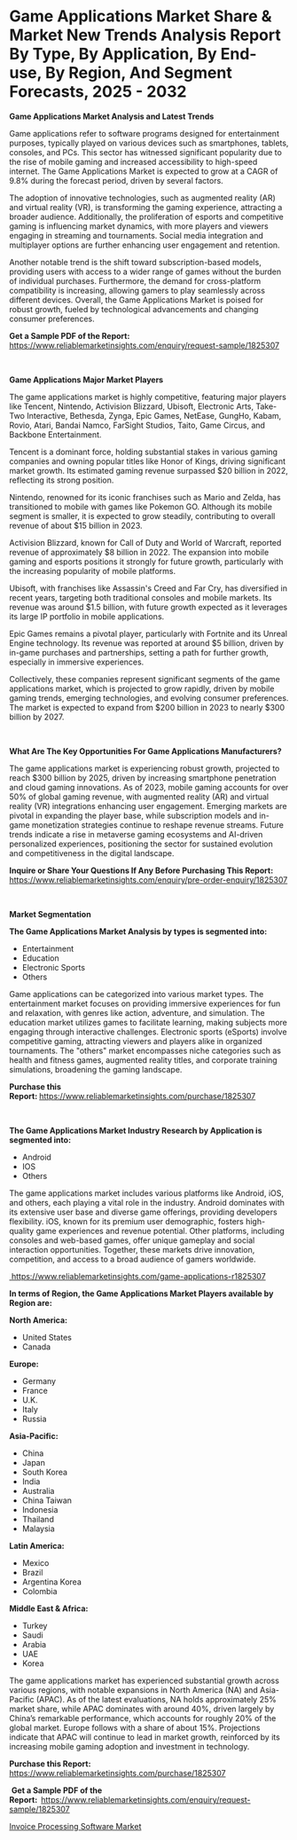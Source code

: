 <p><h1>Game Applications Market Share & Market New Trends Analysis Report By Type, By Application, By End-use, By Region, And Segment Forecasts, 2025 - 2032</h1></p><p><strong>Game Applications Market Analysis and Latest Trends</strong></p>
<p><p>Game applications refer to software programs designed for entertainment purposes, typically played on various devices such as smartphones, tablets, consoles, and PCs. This sector has witnessed significant popularity due to the rise of mobile gaming and increased accessibility to high-speed internet. The Game Applications Market is expected to grow at a CAGR of 9.8% during the forecast period, driven by several factors.</p><p>The adoption of innovative technologies, such as augmented reality (AR) and virtual reality (VR), is transforming the gaming experience, attracting a broader audience. Additionally, the proliferation of esports and competitive gaming is influencing market dynamics, with more players and viewers engaging in streaming and tournaments. Social media integration and multiplayer options are further enhancing user engagement and retention.</p><p>Another notable trend is the shift toward subscription-based models, providing users with access to a wider range of games without the burden of individual purchases. Furthermore, the demand for cross-platform compatibility is increasing, allowing gamers to play seamlessly across different devices. Overall, the Game Applications Market is poised for robust growth, fueled by technological advancements and changing consumer preferences.</p></p>
<p><strong>Get a Sample PDF of the Report:&nbsp;</strong> <a href="https://www.reliablemarketinsights.com/enquiry/request-sample/1825307?utm_campaign=2943&utm_medium=2&utm_source=Github&utm_content=ia&utm_term=09032025&utm_id=game-applications">https://www.reliablemarketinsights.com/enquiry/request-sample/1825307</a></p>
<p>&nbsp;</p>
<p><strong>Game Applications Major Market Players</strong></p>
<p><p>The game applications market is highly competitive, featuring major players like Tencent, Nintendo, Activision Blizzard, Ubisoft, Electronic Arts, Take-Two Interactive, Bethesda, Zynga, Epic Games, NetEase, GungHo, Kabam, Rovio, Atari, Bandai Namco, FarSight Studios, Taito, Game Circus, and Backbone Entertainment. </p><p>Tencent is a dominant force, holding substantial stakes in various gaming companies and owning popular titles like Honor of Kings, driving significant market growth. Its estimated gaming revenue surpassed $20 billion in 2022, reflecting its strong position.</p><p>Nintendo, renowned for its iconic franchises such as Mario and Zelda, has transitioned to mobile with games like Pokemon GO. Although its mobile segment is smaller, it is expected to grow steadily, contributing to overall revenue of about $15 billion in 2023.</p><p>Activision Blizzard, known for Call of Duty and World of Warcraft, reported revenue of approximately $8 billion in 2022. The expansion into mobile gaming and esports positions it strongly for future growth, particularly with the increasing popularity of mobile platforms.</p><p>Ubisoft, with franchises like Assassin's Creed and Far Cry, has diversified in recent years, targeting both traditional consoles and mobile markets. Its revenue was around $1.5 billion, with future growth expected as it leverages its large IP portfolio in mobile applications.</p><p>Epic Games remains a pivotal player, particularly with Fortnite and its Unreal Engine technology. Its revenue was reported at around $5 billion, driven by in-game purchases and partnerships, setting a path for further growth, especially in immersive experiences.</p><p>Collectively, these companies represent significant segments of the game applications market, which is projected to grow rapidly, driven by mobile gaming trends, emerging technologies, and evolving consumer preferences. The market is expected to expand from $200 billion in 2023 to nearly $300 billion by 2027.</p></p>
<p>&nbsp;</p>
<p><strong>What Are The Key Opportunities For Game Applications Manufacturers?</strong></p>
<p><p>The game applications market is experiencing robust growth, projected to reach $300 billion by 2025, driven by increasing smartphone penetration and cloud gaming innovations. As of 2023, mobile gaming accounts for over 50% of global gaming revenue, with augmented reality (AR) and virtual reality (VR) integrations enhancing user engagement. Emerging markets are pivotal in expanding the player base, while subscription models and in-game monetization strategies continue to reshape revenue streams. Future trends indicate a rise in metaverse gaming ecosystems and AI-driven personalized experiences, positioning the sector for sustained evolution and competitiveness in the digital landscape.</p></p>
<p><strong>Inquire or Share Your Questions If Any Before Purchasing This Report:</strong> <a href="https://www.reliablemarketinsights.com/enquiry/pre-order-enquiry/1825307?utm_campaign=2943&utm_medium=2&utm_source=Github&utm_content=ia&utm_term=09032025&utm_id=game-applications">https://www.reliablemarketinsights.com/enquiry/pre-order-enquiry/1825307</a></p>
<p>&nbsp;</p>
<p><strong>Market Segmentation</strong></p>
<p><strong>The Game Applications Market Analysis by types is segmented into:</strong></p>
<p><ul><li>Entertainment</li><li>Education</li><li>Electronic Sports</li><li>Others</li></ul></p>
<p><p>Game applications can be categorized into various market types. The entertainment market focuses on providing immersive experiences for fun and relaxation, with genres like action, adventure, and simulation. The education market utilizes games to facilitate learning, making subjects more engaging through interactive challenges. Electronic sports (eSports) involve competitive gaming, attracting viewers and players alike in organized tournaments. The "others" market encompasses niche categories such as health and fitness games, augmented reality titles, and corporate training simulations, broadening the gaming landscape.</p></p>
<p><strong>Purchase this Report:&nbsp;</strong><a href="https://www.reliablemarketinsights.com/purchase/1825307?utm_campaign=2943&utm_medium=2&utm_source=Github&utm_content=ia&utm_term=09032025&utm_id=game-applications">https://www.reliablemarketinsights.com/purchase/1825307</a></p>
<p>&nbsp;</p>
<p><strong>The Game Applications Market Industry Research by Application is segmented into:</strong></p>
<p><ul><li>Android</li><li>IOS</li><li>Others</li></ul></p>
<p><p>The game applications market includes various platforms like Android, iOS, and others, each playing a vital role in the industry. Android dominates with its extensive user base and diverse game offerings, providing developers flexibility. iOS, known for its premium user demographic, fosters high-quality game experiences and revenue potential. Other platforms, including consoles and web-based games, offer unique gameplay and social interaction opportunities. Together, these markets drive innovation, competition, and access to a broad audience of gamers worldwide.</p></p>
<p><a href="https://www.reliablemarketinsights.com/game-applications-r1825307?utm_campaign=2943&utm_medium=2&utm_source=Github&utm_content=ia&utm_term=09032025&utm_id=game-applications">&nbsp;https://www.reliablemarketinsights.com/game-applications-r1825307</a></p>
<p><strong>In terms of Region, the Game Applications Market Players available by Region are:</strong></p>
<p>
    <p> <strong> North America: </strong>
        <ul>
            <li>United States</li>
            <li>Canada</li>
        </ul>
        </p> 
    <p> <strong> Europe: </strong>
        <ul>
            <li>Germany</li>
            <li>France</li>
            <li>U.K.</li>
            <li>Italy</li>
            <li>Russia</li>
        </ul>
        </p> 
    <p> <strong> Asia-Pacific: </strong>
        <ul>
            <li>China</li>
            <li>Japan</li>
            <li>South Korea</li>
            <li>India</li>
            <li>Australia</li>
            <li>China Taiwan</li>
            <li>Indonesia</li>
            <li>Thailand</li>
            <li>Malaysia</li>
        </ul>
        </p> 
    <p> <strong> Latin America: </strong>
        <ul>
            <li>Mexico</li>
            <li>Brazil</li>
            <li>Argentina Korea</li>
            <li>Colombia</li>
        </ul>
        </p> 
    <p> <strong> Middle East & Africa: </strong>
        <ul>
            <li>Turkey</li>
            <li>Saudi</li>
            <li>Arabia</li>
            <li>UAE</li>
            <li>Korea</li>
        </ul>
    </p>
    </p>
<p><p>The game applications market has experienced substantial growth across various regions, with notable expansions in North America (NA) and Asia-Pacific (APAC). As of the latest evaluations, NA holds approximately 25% market share, while APAC dominates with around 40%, driven largely by China’s remarkable performance, which accounts for roughly 20% of the global market. Europe follows with a share of about 15%. Projections indicate that APAC will continue to lead in market growth, reinforced by its increasing mobile gaming adoption and investment in technology.</p></p>
<p><strong>Purchase this Report: </strong><a href="https://www.reliablemarketinsights.com/purchase/1825307?utm_campaign=2943&utm_medium=2&utm_source=Github&utm_content=ia&utm_term=09032025&utm_id=game-applications">https://www.reliablemarketinsights.com/purchase/1825307</a></p>
<p>&nbsp;<strong>Get a Sample PDF of the Report:&nbsp;&nbsp;</strong><a href="https://www.reliablemarketinsights.com/enquiry/request-sample/1825307?utm_campaign=2943&utm_medium=2&utm_source=Github&utm_content=ia&utm_term=09032025&utm_id=game-applications">https://www.reliablemarketinsights.com/enquiry/request-sample/1825307</a></p>
<p><strong></strong></p>
<p><p><a href="https://github.com/genayziben/Market-Research-Report-List-1/blob/main/invoice-processing-software-market.md?utm_campaign=2943&utm_medium=2&utm_source=Github&utm_content=ia&utm_term=09032025&utm_id=game-applications">Invoice Processing Software Market</a></p></p>
